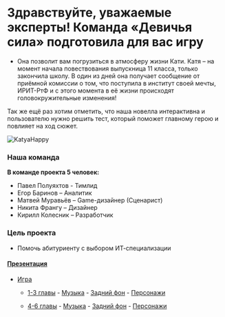 # Здравствуйте, уважаемые эксперты! Команда «Девичья сила» подготовила для вас игру

- Она позволит вам погрузиться в атмосферу жизни Кати. Катя – на момент начала повествования выпускница 11 класса, только закончила школу.
  В один из дней она получает сообщение от приёмной комиссии о том, что поступила в институт своей мечты, ИРИТ-РтФ и с этого момента в её жизни происходят головокружительные изменения!

Так же ещё раз хотим отметить, что наша новелла интерактивна и
пользователю нужно решить тест, который поможет главному герою и повлияет на ход сюжет.

![KatyaHappy](https://github.com/PandaST47/RenPY-Game-URFU/assets/152496661/abc67157-ff0b-43c9-aff4-3bc09335e093)

### Наша команда

**В команде проекта 5 человек:**

- Павел Полуяхтов - Тимлид
- Егор Баринов – Аналитик
- Матвей Муравьёв – Game-дизайнер (Сценарист)
- Никита Франгу – Дизайнер
- Кирилл Колесник – Разработчик

### Цель проекта

- Помочь абитуриенту с выбором ИТ-специализации

#### [Презентация](https://vk.com/doc297912046_674511817?hash=xvjDAtajbegA3hXU4AviyGB7qljYwr2WObFq9oBrero&dl=cizM0l4UpLB26uC9eETw8GSs8uZt3Ej5GAV316iALM4)

- [Игра](https://github.com/PandaST47/RenPY-Game-URFU/releases/tag/Final)

  - [1-3 главы](https://github.com/PandaST47/RenPY-Game-URFU/tree/main/1-3%20chapter/1-3%20chapter%20music)
         - [Музыка](https://github.com/PandaST47/RenPY-Game-URFU/tree/main/1-3%20chapter/1-3%20chapter%20music)
         - [Задний фон](https://github.com/PandaST47/RenPY-Game-URFU/tree/main/1-3%20chapter/1-3%20chapter%20background)
         - [Персонажи](https://github.com/PandaST47/RenPY-Game-URFU/tree/main/1-3%20chapter/characters%201-3%20chapter)
         
  - [4-6 главы](https://github.com/PandaST47/RenPY-Game-URFU/tree/main/4-6chapter)
         - [Музыка](https://github.com/PandaST47/RenPY-Game-URFU/tree/main/4-6chapter/4-6%20chapter%20music)
         -  [Задний фон](https://github.com/PandaST47/RenPY-Game-URFU/tree/main/4-6chapter/4-6%20chapter%20background)
         -  [Персонажи](https://github.com/PandaST47/RenPY-Game-URFU/tree/main/4-6chapter/4-6%20characters)
